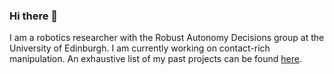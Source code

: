### Hi there 👋

I am a robotics researcher with the Robust Autonomy Decisions group at the University of Edinburgh. I am currently working on contact-rich manipulation. An exhaustive list of my past projects can be found [here](./MY_CV(6).pdf).

<!--
**kamiradi/kamiradi** is a ✨ _special_ ✨ repository because its `README.md` (this file) appears on your GitHub profile.

Here are some ideas to get you started:

- 🔭 I’m currently working on ...
- 🌱 I’m currently learning ...
- 👯 I’m looking to collaborate on ...
- 🤔 I’m looking for help with ...
- 💬 Ask me about ...
- 📫 How to reach me: ...
- 😄 Pronouns: ...
- ⚡ Fun fact: ...
-->

